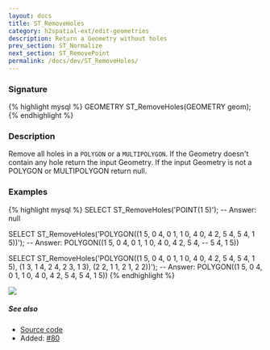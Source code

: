 ```yaml
---
layout: docs
title: ST_RemoveHoles
category: h2spatial-ext/edit-geometries
description: Return a Geometry without holes
prev_section: ST_Normalize
next_section: ST_RemovePoint
permalink: /docs/dev/ST_RemoveHoles/
---
```


### Signature

{% highlight mysql %}
GEOMETRY ST_RemoveHoles(GEOMETRY geom);
{% endhighlight %}

### Description
Remove all holes in a `POLYGON` or a `MULTIPOLYGON`.
If the Geometry doesn't contain any hole return the input Geometry.
If the input Geometry is not a POLYGON or MULTIPOLYGON return null.

### Examples

{% highlight mysql %}
SELECT ST_RemoveHoles('POINT(1 5)');
-- Answer: null

SELECT ST_RemoveHoles('POLYGON((1 5, 0 4, 0 1, 1 0, 4 0,
                                4 2, 5 4, 5 4, 1 5))');
-- Answer: POLYGON((1 5, 0 4, 0 1, 1 0, 4 0, 4 2, 5 4,
--                  5 4, 1 5))

SELECT ST_RemoveHoles('POLYGON((1 5, 0 4, 0 1, 1 0, 4 0,
                                4 2, 5 4, 5 4, 1 5),
                               (1 3, 1 4, 2 4, 2 3, 1 3),
                               (2 2, 1 1, 2 1, 2 2))');
-- Answer: POLYGON((1 5, 0 4, 0 1, 1 0, 4 0, 4 2, 5 4, 5 4, 1 5))
{% endhighlight %}

<img class="displayed" src="../ST_RemoveHoles.png"/>

##### See also

* <a href="https://github.com/irstv/H2GIS/blob/master/h2spatial-ext/src/main/java/org/h2gis/h2spatialext/function/spatial/edit/ST_RemoveHoles.java" target="_blank">Source code</a>
* Added: <a href="https://github.com/irstv/H2GIS/pull/80" target="_blank">#80</a>
